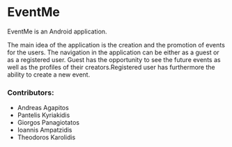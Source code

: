 # EventMe

EventMe is an Android application.

Τhe main idea of the application is the creation and the promotion of events for the users. The navigation in the application can be either as a guest or as a registered user. Guest has the opportunity to see the future events as well as the profiles of their creators.Registered user has furthermore the ability to create a new event.

### Contributors:
- Andreas Agapitos
- Pantelis Kyriakidis
- Giorgos Panagiotatos
- Ioannis Ampatzidis
- Theodoros Karolidis
